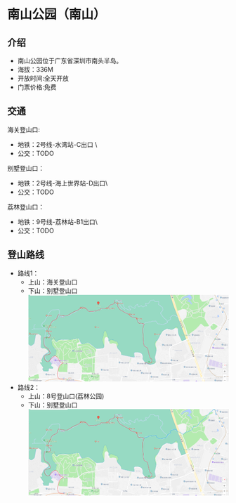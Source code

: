 # 南山公园（南山）

## 介绍

- 南山公园位于广东省深圳市南头半岛。
- 海拔：336M
- 开放时间:全天开放
- 门票价格:免费

## 交通

海关登山口:

- 地铁：2号线-水湾站-C出口 \
- 公交：TODO

别墅登山口：

- 地铁：2号线-海上世界站-D出口\
- 公交：TODO

荔林登山口：

- 地铁：9号线-荔林站-B1出口\
- 公交：TODO

## 登山路线

- 路线1：
    - 上山：海关登山口
    - 下山：别墅登山口
      ![img.png](img/line_1.png)
- 路线2：
    - 上山：8号登山口(荔林公园)
    - 下山：别墅登山口
      ![img.png](img/line_2.png)
